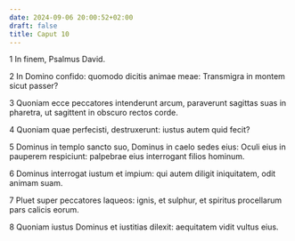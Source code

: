 ```yaml
---
date: 2024-09-06 20:00:52+02:00
draft: false
title: Caput 10
---
```





1 In finem, Psalmus David.

2 In Domino confido: quomodo dicitis animae meae: Transmigra in montem sicut passer?

3 Quoniam ecce peccatores intenderunt arcum, paraverunt sagittas suas in pharetra, ut sagittent in obscuro rectos corde.

4 Quoniam quae perfecisti, destruxerunt: iustus autem quid fecit?

5 Dominus in templo sancto suo, Dominus in caelo sedes eius: Oculi eius in pauperem respiciunt: palpebrae eius interrogant filios hominum.

6 Dominus interrogat iustum et impium: qui autem diligit iniquitatem, odit animam suam.

7 Pluet super peccatores laqueos: ignis, et sulphur, et spiritus procellarum pars calicis eorum.

8 Quoniam iustus Dominus et iustitias dilexit: aequitatem vidit vultus eius.

